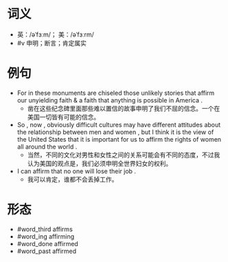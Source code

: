 # 词义
- 英：/əˈfɜːm/； 美：/əˈfɜːrm/
- #v 申明；断言；肯定属实
# 例句
- For in these monuments are chiseled those unlikely stories that affirm our unyielding faith & a faith that anything is possible in America .
	- 凿在这些纪念碑里面那些难以置信的故事申明了我们不屈的信念。一个在美国一切皆有可能的信念。
- So , now , obviously difficult cultures may have different attitudes about the relationship between men and women , but I think it is the view of the United States that it is important for us to affirm the rights of women all around the world .
	- 当然，不同的文化对男性和女性之间的关系可能会有不同的态度，不过我认为美国的观点是，我们必须申明全世界妇女的权利。
- I can affirm that no one will lose their job .
	- 我可以肯定，谁都不会丢掉工作。
# 形态
- #word_third affirms
- #word_ing affirming
- #word_done affirmed
- #word_past affirmed
